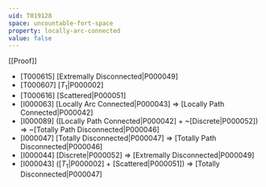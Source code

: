 ```yaml
---
uid: T019128
space: uncountable-fort-space
property: locally-arc-connected
value: false
---
```

[[Proof]]

* [T000615] [Extremally Disconnected|P000049]
* [T000607] [$T_1$|P000002]
* [T000616] [Scattered|P000051]
* [I000063] [Locally Arc Connected|P000043] => [Locally Path Connected|P000042]
* [I000089] ([Locally Path Connected|P000042] + ~[Discrete|P000052]) => ~[Totally Path Disconnected|P000046]
* [I000047] [Totally Disconnected|P000047] => [Totally Path Disconnected|P000046]
* [I000044] [Discrete|P000052] => [Extremally Disconnected|P000049]
* [I000043] ([$T_1$|P000002] + [Scattered|P000051]) => [Totally Disconnected|P000047]

